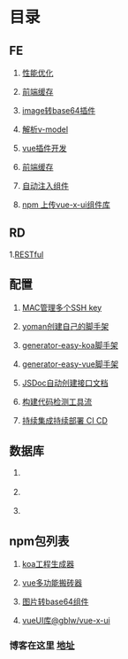 # 目录

## FE
1. [性能优化](https://501981732.github.io/FE/性能优化)

2. [前端缓存](https://501981732.github.io/FE/cache)

3. [image转base64插件](https://501981732.github.io/FE/image转base64插件)

4. [解析v-model](https://501981732.github.io/FE/vue/v-model指令)

5. [vue插件开发](https://501981732.github.io/FE/vue/vue插件)

6. [前端缓存](https://501981732.github.io/FE/cache)

7. [自动注入组件](https://501981732.github.io/FE/vue/%E8%87%AA%E5%8A%A8%E6%B3%A8%E5%85%A5%E7%BB%84%E4%BB%B6.html)

8. [npm 上传vue-x-ui组件库](https://501981732.github.io/FE/vue/npm上传vue组件库.html)

## RD

1.[RESTful](https://501981732.github.io/RD/RESTful.html)


## 配置

1. [MAC管理多个SSH key](https://501981732.github.io/utils/ssh-key.html)

2. [yoman创建自己的脚手架](https://501981732.github.io/utils/yoman%E5%88%9B%E5%BB%BA%E8%84%9A%E6%89%8B%E6%9E%B6.html)

3. [generator-easy-koa脚手架](https://501981732.github.io/utils/gentrator-easy-koa.html)

4. [generator-easy-vue脚手架](https://501981732.github.io/utils/gentrator-easy-vue.html)

5. [JSDoc自动创建接口文档](https://501981732.github.io/utils/jsdoc%E8%87%AA%E5%8A%A8%E6%9E%84%E5%BB%BA%E9%A1%B9%E7%9B%AE%E6%8E%A5%E5%8F%A3%E6%96%87%E6%A1%A3.html)

6. [构建代码检测工具流](https://501981732.github.io/utils/%E6%9E%84%E5%BB%BA%E8%B6%85%E6%BA%9C%E7%9A%84%E4%BB%A3%E7%A0%81%E6%A3%80%E6%9F%A5%E5%B7%A5%E4%BD%9C%E6%B5%81.html)

7. [持续集成持续部署 CI CD](https://501981732.github.io/utils/%E6%8C%81%E7%BB%AD%E9%9B%86%E6%88%90CI%E4%B8%8E%E6%8C%81%E7%BB%AD%E9%83%A8%E7%BD%B2CD.html)

## 数据库
1. []()

2. []()

3. []()


## npm包列表
1. [koa工程生成器](https://www.npmjs.com/package/generator-easy-koa)

2. [vue多功能搬砖器](https://www.npmjs.com/package/generator-easy-vue)

3. [图片转base64组件](https://www.npmjs.com/package/vue-image-base64)

4. [vueUI库@gblw/vue-x-ui](https://www.npmjs.com/package/@gblw/vue-x-ui)


### 博客在这里 [地址](https://501981732.github.io/)

